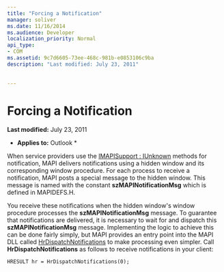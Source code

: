 ```yaml
---
title: "Forcing a Notification"
manager: soliver
ms.date: 11/16/2014
ms.audience: Developer
localization_priority: Normal
api_type:
- COM
ms.assetid: 9c7d6605-73ee-468c-981b-e0853106c9ba
description: "Last modified: July 23, 2011"
 
 
---
```


# Forcing a Notification

 **Last modified:** July 23, 2011 
  
 * **Applies to:** Outlook * 
  
When service providers use the [IMAPISupport : IUnknown](imapisupportiunknown.md) methods for notification, MAPI delivers notifications using a hidden window and its corresponding window procedure. For each process to receive a notification, MAPI posts a special message to the hidden window. This message is named with the constant **szMAPINotificationMsg** which is defined in MAPIDEFS.H. 
  
You receive these notifications when the hidden window's window procedure processes the **szMAPINotificationMsg** message. To guarantee that notifications are delivered, it is necessary to wait for and dispatch this **szMAPINotificationMsg** message. Implementing the logic to achieve this can be done fairly simply, but MAPI provides an entry point into the MAPI DLL called [HrDispatchNotifications](hrdispatchnotifications.md) to make processing even simpler. Call **HrDispatchNotifications** as follows to receive notifications in your client: 
  
```
HRESULT hr = HrDispatchNotifications(0);
 
```


